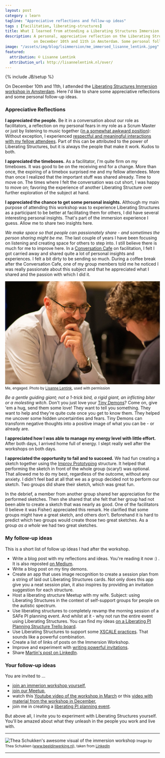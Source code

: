 ```yaml
---
layout: post
category : learn
tagline: "Appreciative reflections and follow-up ideas"
tags : [facilitation, liberating-structures]
title: What I learned from attending a Liberating Structures Immersion Workshop
description: A personal, appreciative reflection on the Liberating Structures Immersion workshop
             on December 10th and 11th in Amsterdam. Some personal follow-up ideas.
image: "/assets/img/blog/lsimmersion/me_immersed_lisanne_lentink.jpeg"
featured:
  attribution: © Lisanne Lentink
  attribution_url: http://lisannelentink.nl/over/
---
```


{% include JB/setup %}

On December 10th and 11th, 
I attended the [Liberating Structures Immersion workshop in Amsterdam].
Here I'd like to share 
some appreciative reflections 
and some personal follow-up ideas.

### Appreciative Reflections

**I appreciated the people.** Be it in a conversation about our role as facilitators, 
a reflection on my personal fears in my role as a Scrum Master 
or just by listening to music together ([in a somewhat awkward position]):
Without exception, 
I experienced [respectful and meaningful interactions with my fellow attendees].
Part of this can be attributed to the power of Liberating Structures,
but it is always the people that make it work. Kudos to both.

**I appreciated the timeboxes.**
As a facilitator, I'm quite firm on my timeboxes. 
It was good to be on the receiving end for a change.
More than once, the expiring of a timebox surprised me and my fellow attendees.
More than once I realized that the important stuff was shared already.
Time to move on. 
The times where I felt the conversation was cut short,
I was happy to move on; favoring the experience of another Liberating Structure
over further exploration of the subject at hand.


**I appreciated the chance to get some personal insights.** 
Although my main purpose of attending this workshop
was to experience Liberating Structures
as a participant to be better at facilitating them for others,
I did have several interesting personal insights. 
That's part of the immersion experience I guess.
Allow me to share two insights here.

_We make space so that people can passionately share - 
and sometimes the person sharing might be me._ 
The last couple of years I have been focusing on listening 
and creating space for others to step into. 
I still believe there is much for me to improve here.
In a [Conversation Cafe] on facilitation,
I felt I got carried away and
shared quite a lot of personal insights and experiences.
I felt a bit dirty to be sending so much.
During a coffee break after the Conversation Cafe,
one of my group members told me 
he noticed I was really passionate about this subject
and that he appreciated what I shared and the passion with which I did it.

![me, engaged](/assets/img/blog/lsimmersion/ls_me_engaged_lisanne_lentink.jpeg#img-fit-width)
<small>Me, engaged. Photo by <a href="http://lisannelentink.nl/over/">Lisanne Lentink</a>, used with permission</small>

_Be a gentle guiding giant; not a 1-trick bird, 
a rigid giant, an inflicting biter or a molesting witch_. 
Don't you just love your [Tiny Demons]? 
Come on, give 'em a hug, send them some love! 
They want to tell you something.
They want to help and they're quite cute once you get to know them.
They helped me uncover some hidden uncertainties and fears.
Tiny Demons can transform negative thoughts
into a positive image of what you can be - or already are.

**I appreciated how I was able to manage my energy level with little effort.** 
After both days, I arrived home full of energy.
I slept really well after the workshops on both days.

**I appreciated the opportunity to fail and to succeed.**
We had fun creating a sketch together using the  [Improv Prototyping] structure.
It helped that performing the sketch in front
of the whole group (scary!) was optional.
That allowed me to do my best, regardless of the outcome, without any anxiety.
I didn't feel bad at all that we as a group 
decided not to perform our sketch.
Two groups did share their sketch, which was great fun.

In the debrief, a member from another group
shared her appreciation for the performed sketches.
Then she shared that she felt that her group had not been 
able to create a sketch that was nearly as good.
One of the facilitators (I believe it was Fisher) appreciated this remark. 
He clarified that some groups might have a great sketch, and others don't.
Beforehand it is hard to predict 
which two groups would create those two great sketches.
As a group _as a whole_ we had two great sketches.

### My follow-up ideas

This is a short list of follow up ideas I had after the workshop.

 * Write a blog post with my reflections and ideas.
   You're reading it now :) . 
   It is also reposted [on Medium](https://medium.com/the-liberators/what-i-learned-from-attending-a-liberating-structures-immersion-workshop-ea06ac596d97). 
 * Write a blog post on my tiny demons.
 * Create an app that uses image recognition to create a session plan 
   from a string of laid out Liberating Structures cards.
   Not only does this app give you a neat session plan,
   it also inspires by providing an invitation suggestion
   for each structure.
 * Host a liberating structure Meetup with my wife.
   Subject: using Liberating Structures in the context of
   self-support groups for people on the autistic spectrum.
 * Use liberating structures to completely revamp 
   the morning session of a SAFe PI planning event.
   And whilst at it - why not run the entire event using Liberating Structures.
   You can find my ideas [on a Liberating PI Planning Structure Trello board].
 * Use Liberating Structures to support some [XSCALE practices].
   That sounds like a powerful combination.
 * Create a list of links of posts on the Immersion Workshop.
 * Improve and experiment with [writing powerful invitations].
 * Share [Martin's post on LinkedIn].


### Your follow-up ideas

You are invited to ...

 * [join an immerion workshop yourself],
 * [join our Meetup],
 * watch this [Youtube video of the workshop in March] or
   this [video with material from the workshop in December],
 * join me in creating a [liberating PI planning event].

But above all, I invite you to experiment with Liberating Structures yourself.
You'll be amazed about what they unleash in the people you work and live with.

---

![Thea Schukken's awesome visual of the immersion workshop](/assets/img/blog/lsimmersion/theaschukken.png#img-fit-width)
<small>Image by Thea Schukken 
	(<a href="https://www.beeldinwerking.nl/">www.beeldinwerking.nl)</a>,
	taken from 
	<a href="https://www.linkedin.com/feed/update/urn:li:activity:6487654664195043328">LinkedIn</a>
</small>

---

 [XSCALE practices]: https://xscalealliance.org/blueprint.html
 [Liberating Structures Immersion workshop in Amsterdam]: https://medium.com/the-liberators/liberating-structures-immersion-workshop-december-2018-lessons-learned-671c6fe63323
 
 [join an immerion workshop yourself]: https://liberatingstructures.nl/ 
 [join our Meetup]: https://www.meetup.com/liberatingstructures
 [Youtube video of the workshop in March]: https://www.youtube.com/watch?v=fxN-98p0CmY&t=2s
 [video with material from the workshop in December]: https://www.youtube.com/watch?v=gbmwRpDf05E
 [liberating PI planning event]: https://trello.com/b/k1c98PtQ/a-liberating-pi-planning-structure

 [in a somewhat awkward position]: https://youtu.be/gbmwRpDf05E?t=96
 [respectful and meaningful interactions with my fellow attendees]: https://youtu.be/gbmwRpDf05E?t=195
 [walking backwards]: https://youtu.be/gbmwRpDf05E?t=302
 
 [illustration by Thea Schukken]: https://www.linkedin.com/feed/update/urn:li:activity:6487654664195043328
 [writing powerful invitations]: https://medium.com/the-liberators/characteristics-of-powerful-invitations-for-liberating-structures-c9ac3a019e63
 [Barry's share on LinkedIn]: https://www.linkedin.com/feed/update/urn:li:activity:6481609851305885696
 [Leonardo's share on LinkedIn]: https://www.linkedin.com/feed/update/urn:li:activity:6480540974203359232
 [Martin's post on LinkedIn]: https://www.linkedin.com/pulse/people-organizations-liberate-martin-bakker/
 [Evelien's post]: https://www.linkedin.com/feed/update/urn:li:activity:6480426211393839104
 
 [Liberating Structures]: http://www.liberatingstructures.com/ 
 [Conversation Cafe]: http://www.liberatingstructures.com/17-conversation-cafe/
 [Tiny Demons]: https://medium.com/the-liberators/liberating-structures-with-children-e8f7c3afc847
 [Improv Prototyping]: http://www.liberatingstructures.com/15-improv-prototyping/

 [immersion workshop Google Drive folder]: https://drive.google.com/drive/u/0/folders/17rIdDCO4mhLQV2GxLCmJdFvaI6l7pbXt

 [on a Liberating PI Planning Structure Trello board]: https://trello.com/b/k1c98PtQ/a-liberating-pi-planning-structure
